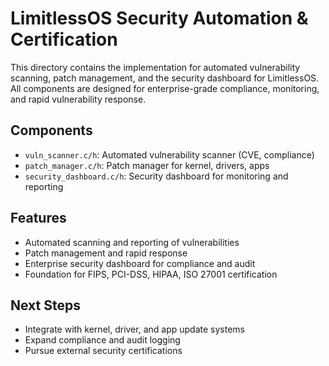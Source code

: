 # LimitlessOS Security Automation & Certification

This directory contains the implementation for automated vulnerability scanning, patch management, and the security dashboard for LimitlessOS. All components are designed for enterprise-grade compliance, monitoring, and rapid vulnerability response.

## Components
- `vuln_scanner.c/h`: Automated vulnerability scanner (CVE, compliance)
- `patch_manager.c/h`: Patch manager for kernel, drivers, apps
- `security_dashboard.c/h`: Security dashboard for monitoring and reporting

## Features
- Automated scanning and reporting of vulnerabilities
- Patch management and rapid response
- Enterprise security dashboard for compliance and audit
- Foundation for FIPS, PCI-DSS, HIPAA, ISO 27001 certification

## Next Steps
- Integrate with kernel, driver, and app update systems
- Expand compliance and audit logging
- Pursue external security certifications
